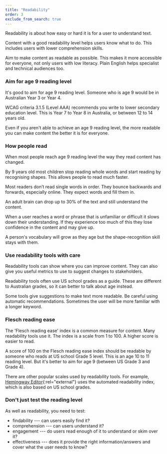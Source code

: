 ```yaml
---
title: "Readability"
order: 3
exclude_from_search: true
---
```


Readability is about how easy or hard it is for a user to understand text.

Content with a good readability level helps users know what to do. This includes users with lower comprehension skills.

Aim to make content as readable as possible. This makes it more accessible for everyone, not only users with low literacy. Plain English helps specialist and technical audiences too.

### Aim for age 9 reading level

It's good to aim for age 9 reading level. Someone who is age 9 would be in Australian Year 3 or Year 4.

WCAG criteria 3.1.5 (Level AAA) recommends you write to lower secondary education level. This is Year 7 to Year 8 in Australia, or between 12 to 14 years old.

Even if you aren't able to achieve an age 9 reading level, the more readable you can make content the better it is for everyone.

### How people read

When most people reach age 9 reading level the way they read content has changed.

By 9 years old most children stop reading whole words and start reading by recognising shapes. This allows people to read much faster.

Most readers don’t read single words in order. They bounce backwards and forwards, especially online. They expect words and fill them in.

An adult brain can drop up to 30% of the text and still understand the content.

When a user reaches a word or phrase that is unfamiliar or difficult it slows down their understanding. If they experience too much of this they lose confidence in the content and may give up.

A person's vocabulary will grow as they age but the shape-recognition skill stays with them.

### Use readability tools with care

Readability tools can show where you can improve content. They can also give you useful metrics to use to suggest changes to stakeholders.

Readability tools often use US school grades as a guide. These are different to Australian grades, so it can better to talk about age instead.

Some tools give suggestions to make text more readable. Be careful using automatic recommendations. Sometimes the user will be more familiar with a longer keyword.

### Flesch reading ease

The 'Flesch reading ease' index is a common measure for content. Many readability tools use it. The index is a scale from 1 to 100. A higher score is easier to read.

A score of 100 on the Flesch reading ease index should be readable by someone who reads at US school Grade 5 level. This is an age 10 to 11 reading level. But it's better to aim for age 9 (between US Grade 3 and Grade 4).

There are other popular scales used by readability tools. For example, [Hemingway Editor](http://www.hemingwayapp.com/){:rel="external"} uses the automated readability index, which is also based on US school grades.

### Don't just test the reading level

As well as readability, you need to test:

- findability --- can users easily find it?
- comprehension --- can users understand it?
- engagement --- do users read enough of it to understand or skim over it?
- effectiveness --- does it provide the right information/answers and cover what the user needs to know?
